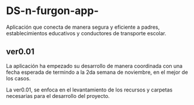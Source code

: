 # DS-n-furgon-app-
Aplicación que conecta de manera segura y eficiente a padres, establecimientos educativos y conductores de transporte escolar. 

## ver0.01
La aplicación ha empezado su desarrollo de manera coordinada con una fecha esperada de termindo a la 2da semana de noviembre, en el mejor de los casos.

La ver0.01, se enfoca en el levantamiento de los recursos y carpetas necesarias para el desarrollo del proyecto.